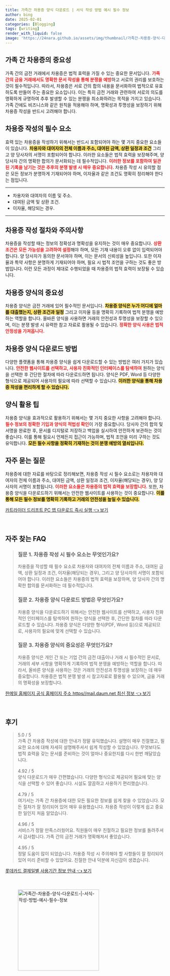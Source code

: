 ```yaml
---
title: 가족간 차용증 양식 다운로드 | 서식 작성 방법 예시 필수 정보
author: bing
date: 2025-02-01
categories: [Blogging]
tags: [writing]
render_with_liquid: false
image: 'https://24nara.github.io/assets/img/thumbnail/가족간-차용증-양식-다운로드-|-서식-작성-방법-예시-필수-정보.webp'
---
```



<h2 id='가족_간_차용증의_중요성'>가족 간 차용증의 중요성</h2>

<p>가족 간의 금전 거래에서 차용증은 법적 효력을 가질 수 있는 중요한 문서입니다. <b><span style="color: #ee2323;">가족 간의 금융 거래에서도 명확한 문서 작성을 통해 분쟁을 예방</span></b>하고 서로의 권리를 보호하는 것이 필수적입니다. 따라서, 차용증은 서로 간의 합의 내용을 문서화하여 법적으로 유효하도록 만들어 주는 중요한 요소입니다. 이는 특히 금전 거래와 관련하여 서로의 의도를 명확하게 규명하여 추후 발생할 수 있는 분쟁을 최소화하려는 목적을 가지고 있습니다. 가족 간에도 비즈니스와 같은 원칙을 적용해야 하며, 명확성과 투명성을 보장하기 위해 차용증 작성을 반드시 고려해야 합니다.</p>

<h2 id='차용증_작성의_필수_요소'>차용증 작성의 필수 요소</h2>

<p>효력 있는 차용증을 작성하기 위해서는 반드시 포함되어야 하는 몇 가지 중요한 요소들이 있습니다. <b><span style="background-color: #ffe066;">차용자와 대여자의 전체 이름과 주소, 대여된 금액, 상환 일정과 조건</span></b> 그리고 양 당사자의 서명이 포함되어야 합니다. 이러한 요소들은 법적 효력을 보장해주며, 양 당사자 간의 명확한 합의가 문서화되는 데 필수적입니다. <b><span style="color: #ee2323;">이러한 정보를 포함하여 일관된 기록을 남기는 것은 추후의 분쟁 발생 시 매우 중요합니다.</span></b> 차용증 작성 시 유의할 점은 모든 정보가 분명하게 기재되어야 하며, 이자율과 같은 조건도 명확히 정리해야 한다는 점입니다.</p>

<hr />

<ul>
    <li>차용자와 대여자의 이름 및 주소.</li>
    <li>대여된 금액 및 상환 조건.</li>
    <li>이자율, 해당되는 경우.</li>
</ul>

<hr />

<h2 id='차용증_작성_절차와_주의사항'>차용증 작성 절차와 주의사항</h2>

<p>차용증을 작성할 때는 정보의 정확성과 명확성을 유지하는 것이 매우 중요합니다. <b><span style="color: #ee2323;">상환 조건은 모든 가능성을 고려하여 설정</span></b>해야 하며, 모든 기재 내용이 오류 없이 입력되어야 합니다. 양 당사자가 동의한 문서여야 하며, 이는 문서의 신뢰성을 높입니다. 또한 이자율과 특약 사항은 분명하게 기재되어야 하며, 필요 시 법적 조언을 구하는 것도 좋은 방법입니다. 이런 모든 과정이 제대로 수행되었을 때 차용증의 법적 효력이 보장될 수 있습니다.</p>

<h2 id='차용증_양식의_중요성'>차용증 양식의 중요성</h2>

<p>차용증 양식은 금전 거래에 있어 필수적인 문서입니다. <b><span style="background-color: #ffe066;">차용증 양식은 누가 어디에 얼마를 대출했는지, 상환 조건과 일정</span></b> 그리고 이자율 등을 명확히 기록하여 법적 분쟁을 예방하는 역할을 합니다. 올바른 양식을 사용하면 거래의 안전성과 투명성을 보장할 수 있으며, 이는 분쟁 발생 시 유력한 참고 자료로 활용될 수 있습니다. <b><span style="color: #ee2323;">정확한 양식 사용은 법적 안정성을 가져옵니다.</span></b></p>

<h2 id='차용증_양식_다운로드_방법'>차용증 양식 다운로드 방법</h2>

<p>다양한 플랫폼을 통해 차용증 양식을 쉽게 다운로드할 수 있는 방법은 여러 가지가 있습니다. <b><span style="color: #ee2323;">안전한 웹사이트를 선택하고, 사용자 친화적인 인터페이스를 탐색하여</span></b> 원하는 양식을 선택한 후 간단한 절차에 따라 다운로드하면 됩니다. 양식은 PDF, Word 등 다양한 형식으로 제공되어 사용자의 필요에 따라 선택할 수 있습니다. <b><span style="background-color: #ffe066;">이러한 양식을 통해 차용증 작성을 편리하게 할 수 있습니다.</span></b></p>

<h2 id='양식_활용_팁'>양식 활용 팁</h2>

<p>차용증 양식을 효과적으로 활용하기 위해서는 몇 가지 중요한 사항을 고려해야 합니다. <b><span style="color: #ee2323;">필수 정보의 정확한 기입과 양식의 적법성 확인</span></b>이 가장 중요합니다. 당사자 간의 합의 및 서명을 완료한 후, 문서를 디지털로 저장하고 백업을 실시하여 안전하게 보관하는 것이 좋습니다. 이를 통해 필요시 언제든지 접근이 가능하며, 법적 조언을 미리 구하는 것도 유익합니다. <b><span style="background-color: #ffe066;">모든 필수 사항을 정확히 기재하는 것이 분쟁 예방의 열쇠입니다.</span></b></p>

<h2 id='자주_묻는_질문'>자주 묻는 질문</h2>

<p>차용증에 대한 자료를 바탕으로 정리해보면, 차용증 작성 시 필수 요소로는 차용자와 대여자의 전체 이름과 주소, 대여된 금액, 상환 일정과 조건, 이자율(해당되는 경우), 양 당사자의 서명이 포함됩니다. <b><span style="color: #ee2323;">이러한 요소들은 차용증의 법적 효력을 보장합니다.</span></b> 또한, 차용증 양식을 다운로드하기 위해서는 안전한 웹사이트를 사용하는 것이 중요합니다. <b><span style="background-color: #ffe066;">이를 통해 모든 필수 정보를 명확히 기록하고 거래의 안전성을 높일 수 있습니다.</span></b></p>


<p><a class="click-button" title="카트라이더 드리프트 PC 앱 다운로드 즉시 실행" href="https://24nara.github.io/posts/%EC%B9%B4%ED%8A%B8%EB%9D%BC%EC%9D%B4%EB%8D%94-%EB%93%9C%EB%A6%AC%ED%94%84%ED%8A%B8-PC-%EC%95%B1-%EB%8B%A4%EC%9A%B4%EB%A1%9C%EB%93%9C-%EC%A6%89%EC%8B%9C-%EC%8B%A4%ED%96%89/" rel="dofollow">카트라이더 드리프트 PC 앱 다운로드 즉시 실행 👈 보기</a></p><br>
<h2 id='자주_찾는_FAQ'>자주 찾는 FAQ</h2>
<div itemscope="" itemtype="https://schema.org/FAQPage"> 
<blockquote> 
<div itemscope="" itemprop="mainEntity" itemtype="https://schema.org/Question"> 
<h3 itemprop="name">질문 1. 차용증 작성 시 필수 요소는 무엇인가요?</h3> 
<div itemscope="" itemprop="acceptedAnswer" itemtype="https://schema.org/Answer"> 
<span itemprop="text"> 
<p>차용증을 작성할 때 필수 요소로 차용자와 대여자의 전체 이름과 주소, 대여된 금액, 상환 일정과 조건, 이자율(해당되는 경우), 그리고 양 당사자의 서명이 포함되어야 합니다. 이러한 요소들은 차용증의 법적 효력을 보장하며, 양 당사자 간의 명확한 합의를 문서화하는 데 필수적입니다.</p> 
</span> 
</div> 
</div> 

<div itemscope="" itemprop="mainEntity" itemtype="https://schema.org/Question"> 
<h3 itemprop="name">질문 2. 차용증 양식 다운로드 방법은 무엇인가요?</h3> 
<div itemscope="" itemprop="acceptedAnswer" itemtype="https://schema.org/Answer"> 
<span itemprop="text"> 
<p>차용증 양식을 다운로드하기 위해서는 안전한 웹사이트를 선택하고, 사용자 친화적인 인터페이스를 탐색하여 원하는 양식을 선택한 후, 간단한 절차를 따라 다운로드할 수 있습니다. 차용증 양식은 다양한 형식(PDF, Word 등)으로 제공되므로, 사용자의 필요에 맞게 선택할 수 있습니다.</p> 
</span> 
</div> 
</div> 

<div itemscope="" itemprop="mainEntity" itemtype="https://schema.org/Question"> 
<h3 itemprop="name">질문 3. 차용증 양식의 중요성은 무엇인가요?</h3> 
<div itemscope="" itemprop="acceptedAnswer" itemtype="https://schema.org/Answer"> 
<span itemprop="text"> 
<p>차용증 양식은 개인 간 또는 기업 간의 금전 대출이나 거래 시 필수적인 문서로, 거래의 세부 사항을 명확하게 기록하여 법적 분쟁을 예방하는 역할을 합니다. 따라서, 올바른 양식을 사용하는 것은 거래의 안전성과 투명성을 보장하는 데 매우 중요합니다. 차용증은 법적 분쟁 발생 시 참고자료로 활용될 수 있으며, 금융 거래의 명확성을 보장합니다.</p> 
</span> 
</div> 
</div> 

</blockquote> 
</div>
<p><a class="click-button" title="한메일 홈페이지 공식 홈페이지 주소 https//mail.daum.net 최신 정보" href="https://24nara.github.io/posts/%ED%95%9C%EB%A9%94%EC%9D%BC-%ED%99%88%ED%8E%98%EC%9D%B4%EC%A7%80-%EA%B3%B5%EC%8B%9D-%ED%99%88%ED%8E%98%EC%9D%B4%EC%A7%80-%EC%A3%BC%EC%86%8C-httpsmail.daum.net-%EC%B5%9C%EC%8B%A0-%EC%A0%95%EB%B3%B4/" rel="dofollow">한메일 홈페이지 공식 홈페이지 주소 https//mail.daum.net 최신 정보 👈 보기</a></p><br>
<h2 id='후기'>후기</h2>
<div itemscope itemtype="https://schema.org/Product">
  <blockquote>
  <div itemprop="review" itemscope itemtype="https://schema.org/Review">
      <div itemprop="reviewRating" itemscope itemtype="https://schema.org/Rating"> <span itemprop="ratingValue">5.0</span> / <span itemprop="bestRating">5</span> </div>
      <span itemprop="reviewBody">가족 간 차용증 작성에 대한 안내가 정말 유익했습니다. 설명이 매우 친절했고, 필요한 요소에 대해 자세히 설명해주셔서 쉽게 작성할 수 있었습니다. 무엇보다도 법적 효력을 갖는 문서를 준비하는 것이 얼마나 중요한지를 다시 한번 깨달았습니다.</span>
  </div>
  <br>
  <div itemprop="review" itemscope itemtype="https://schema.org/Review">
      <div itemprop="reviewRating" itemscope itemtype="https://schema.org/Rating"> <span itemprop="ratingValue">4.92</span> / <span itemprop="bestRating">5</span> </div>
      <span itemprop="reviewBody">양식 다운로드가 매우 간편했습니다. 다양한 형식으로 제공되어 필요에 맞는 양식을 선택할 수 있어 좋습니다. 시설도 깔끔하고 사용하기 편리했습니다.</span>
  </div>
  <br>
  <div itemprop="review" itemscope itemtype="https://schema.org/Review">
      <div itemprop="reviewRating" itemscope itemtype="https://schema.org/Rating"> <span itemprop="ratingValue">4.79</span> / <span itemprop="bestRating">5</span> </div>
      <span itemprop="reviewBody">여기서는 가족 간 차용증에 대한 모든 필요한 정보를 쉽게 찾을 수 있었습니다. 모든 절차가 잘 정리되어 있어 매우 유용했습니다. 차용증 작성이 이렇게 쉽고 중요한 일인지 처음 알았습니다.</span>
  </div>
  <br>
  <div itemprop="review" itemscope itemtype="https://schema.org/Review">
      <div itemprop="reviewRating" itemscope itemtype="https://schema.org/Rating"> <span itemprop="ratingValue">4.96</span> / <span itemprop="bestRating">5</span> </div>
      <span itemprop="reviewBody">서비스가 정말 만족스러웠어요. 직원들이 매우 친절하고 필요한 정보를 돌려주셔서 감사합니다. 가족 간의 금전 거래가 명확해져서 좋았습니다.</span>
  </div>
  <br>
  <div itemprop="review" itemscope itemtype="https://schema.org/Review">
      <div itemprop="reviewRating" itemscope itemtype="https://schema.org/Rating"> <span itemprop="ratingValue">4.95</span> / <span itemprop="bestRating">5</span> </div>
      <span itemprop="reviewBody">정말 도움이 많이 되었습니다. 차용증 작성 시 주의해야 할 사항들이 잘 정리되어 있어 미리 준비할 수 있었어요. 친절한 안내 덕분에 자신감이 생겼습니다.</span>
  </div>
  </blockquote>
</div>
<p><a class="click-button" title="롯데카드 결제일별 사용기간 정보 안내" href="https://24nara.github.io/posts/%EB%A1%AF%EB%8D%B0%EC%B9%B4%EB%93%9C-%EA%B2%B0%EC%A0%9C%EC%9D%BC%EB%B3%84-%EC%82%AC%EC%9A%A9%EA%B8%B0%EA%B0%84-%EC%A0%95%EB%B3%B4-%EC%95%88%EB%82%B4/" rel="dofollow">롯데카드 결제일별 사용기간 정보 안내 👈 보기</a></p><br>
<figure class="image"><img src="https://24nara.github.io/assets/img/thumbnail/가족간-차용증-양식-다운로드-|-서식-작성-방법-예시-필수-정보.webp" alt="가족간-차용증-양식-다운로드-|-서식-작성-방법-예시-필수-정보" width="256" height="256"></figure>